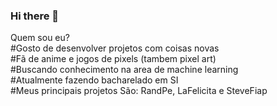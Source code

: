 ### Hi there 👋

<div>
  <div>Quem sou eu?</div>
  <div>
    <div>#Gosto de desenvolver projetos com coisas novas</div>
    <div>#Fã de anime e jogos de pixels (tambem pixel art)</div>
    <div>#Buscando conhecimento na area de machine learning</div>
    <div>#Atualmente fazendo bacharelado em SI</div>
    <div>#Meus principais projetos São: RandPe, LaFelicita e SteveFiap</div>
  </div>
</div>
<!--
**Reseflix/Reseflix** is a ✨ _special_ ✨ repository because its `README.md` (this file) appears on your GitHub profile.

Here are some ideas to get you started:

- 🔭 I’m currently working on ...
- 🌱 I’m currently learning ...
- 👯 I’m looking to collaborate on ...
- 🤔 I’m looking for help with ...
- 💬 Ask me about ...
- 📫 How to reach me: ...
- 😄 Pronouns: ...
- ⚡ Fun fact: ...
-->
